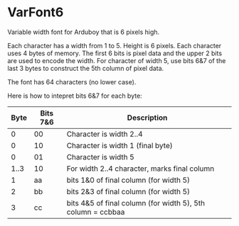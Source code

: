# VarFont6
Variable width font for Arduboy that is 6 pixels high.

Each character has a width from 1 to 5.  Height is 6 pixels.
Each character uses 4 bytes of memory.
The first 6 bits is pixel data and the upper 2 bits are used to encode the width.
For character of width 5, use bits 6&7 of the last 3 bytes to construct the 5th column of pixel data.

The font has 64 characters (no lower case).

Here is how to intepret bits 6&7 for each byte:

Byte | Bits 7&6 | Description
---- | -------- | ---------------------------------------------
0    | 00       | Character is width 2..4
0    | 10       | Character is width 1 (final byte)
0    | 01       | Character is width 5
1..3 | 10       | For width 2..4 character, marks final column
1    | aa       | bits 1&0 of final column (for width 5)
2    | bb       | bits 2&3 of final column (for width 5)
3    | cc       | bits 4&5 of final column (for width 5), 5th column = ccbbaa

